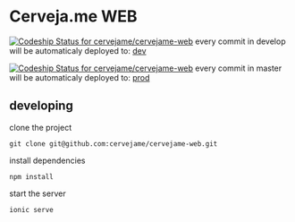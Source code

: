 # Cerveja.me WEB
[ ![Codeship Status for cervejame/cervejame-web](https://app.codeship.com/projects/2b0d8eb0-176b-0136-33eb-66968b85f8a3/status?branch=develop)](https://app.codeship.com/projects/283822)
every commit in develop will be automaticaly deployed to:
[dev](https://m.hom.cerveja.me)

[ ![Codeship Status for cervejame/cervejame-web](https://app.codeship.com/projects/2b0d8eb0-176b-0136-33eb-66968b85f8a3/status?branch=master)](https://app.codeship.com/projects/283822)
every commit in master will be automaticaly deployed to:
[prod](https://m.hom.cerveja.me)

## developing
clone the project
```
git clone git@github.com:cervejame/cervejame-web.git
```
install dependencies
```
npm install
```

start the server
```
ionic serve
```



